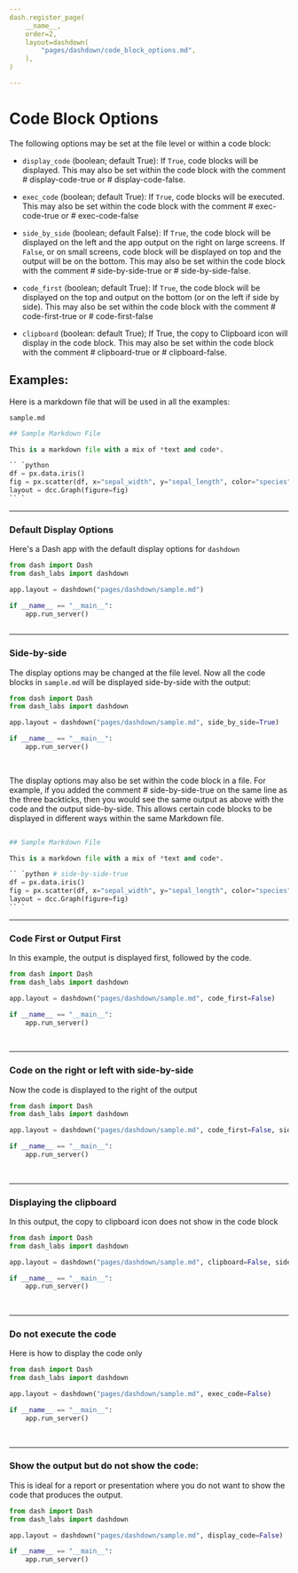 ```yaml
---
dash.register_page(
    __name__,   
    order=2,
    layout=dashdown(
        "pages/dashdown/code_block_options.md",
    ),
)

---
```


# Code Block Options
The following options may be set at the file level or within a code block:

- `display_code` (boolean; default True): If `True`, code blocks will be displayed. This may also be set within the code block with the comment # display-code-true or # display-code-false.

- `exec_code` (boolean; default True):
         If `True`, code blocks will be executed.  This may also be set within the code block with the comment # exec-code-true or # exec-code-false

- `side_by_side` (boolean; default False):
        If `True`, the code block will be displayed on the left and the app output on the right on large screens.
        If `False`, or on small screens, code block will be displayed on top and the output will be on the bottom.
        This may also be set within the code block with the comment # side-by-side-true or # side-by-side-false.

- `code_first` (boolean; default True):
        If `True`, the code block will be displayed on the top and output on the bottom (or on the left if side by side).
        This may also be set within the code block with the comment # code-first-true or # code-first-false

- `clipboard` (boolean: default True);
        If True, the copy to Clipboard icon will display in the code block.  This may also be set within the code block
        with the comment # clipboard-true or # clipboard-false.

## Examples:

Here is a markdown file that will be used in all the examples:

`sample.md`
```python # exec-code-false
## Sample Markdown File

This is a markdown file with a mix of *text and code*.

`` `python
df = px.data.iris()
fig = px.scatter(df, x="sepal_width", y="sepal_length", color="species")
layout = dcc.Graph(figure=fig)
`` `

```

----

### Default Display Options

Here's a Dash app with the default display options for `dashdown`

```python 
from dash import Dash
from dash_labs import dashdown

app.layout = dashdown("pages/dashdown/sample.md")

if __name__ == "__main__":
    app.run_server()
    
````

----

### Side-by-side
The display options may be changed at the file level.  Now all the code blocks in `sample.md` will be displayed side-by-side with the output:


```python 
from dash import Dash
from dash_labs import dashdown

app.layout = dashdown("pages/dashdown/sample.md", side_by_side=True)

if __name__ == "__main__":
    app.run_server()
    
    
```

The display options may also be set within the code block in a file. For example, if you added the comment # side-by-side-true
on the same line as the three backticks, then you would see the same output as above with the code and the output side-by-side. 
This allows certain code blocks to be displayed in different ways within the same Markdown file.



```python exec-code-false

## Sample Markdown File

This is a markdown file with a mix of *text and code*.

`` `python # side-by-side-true
df = px.data.iris()
fig = px.scatter(df, x="sepal_width", y="sepal_length", color="species")
layout = dcc.Graph(figure=fig)
`` `

```
--------

### Code First or Output First

In this example, the output is displayed first, followed by the code.  

```python 
from dash import Dash
from dash_labs import dashdown

app.layout = dashdown("pages/dashdown/sample.md", code_first=False)

if __name__ == "__main__":
    app.run_server()
    
    
```

-------

### Code on the right or left with side-by-side

Now the code is displayed to the right of the output

```python 
from dash import Dash
from dash_labs import dashdown

app.layout = dashdown("pages/dashdown/sample.md", code_first=False, side_by_side=True)

if __name__ == "__main__":
    app.run_server()
    
    
```

-----

### Displaying the clipboard

In this output, the copy to clipboard icon does not show in the code block


```python 
from dash import Dash
from dash_labs import dashdown

app.layout = dashdown("pages/dashdown/sample.md", clipboard=False, side_by_side=True)

if __name__ == "__main__":
    app.run_server()
    
    
```

-----


### Do not execute the code

Here is how to display the code only


```python 
from dash import Dash
from dash_labs import dashdown

app.layout = dashdown("pages/dashdown/sample.md", exec_code=False)

if __name__ == "__main__":
    app.run_server()
    
    
```
----

### Show the output but do not show the code:

This is ideal for a report or presentation where you do not want to show the code that produces the output.


```python 
from dash import Dash
from dash_labs import dashdown

app.layout = dashdown("pages/dashdown/sample.md", display_code=False)

if __name__ == "__main__":
    app.run_server()
    
    
```





